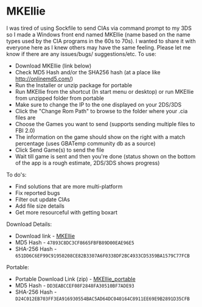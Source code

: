 # MKEllie
I was tired of using Sockfile to send CIAs via command prompt to my 3DS so I made a Windows front end named MKEllie (name based on the name types used by the CIA programs in the 60s to 70s). I wanted to share it with everyone here as I knew others may have the same feeling. Please let me know if there are any issues/bugs/ suggestions/etc.
To use:
* Download MKEllie (link below)
* Check MD5 Hash and/or the SHA256 hash (at a place like http://onlinemd5.com/)
* Run the Installer or unzip package for portable
* Run MKEllie from the shortcut (In start menu or desktop) or run MKEllie from unzipped folder from portable
* Make sure to change the IP to the one displayed on your 2DS/3DS
* Click the "Change Rom Path" to browse to the folder where your .cia files are
* Choose the Games you want to send (supports sending multiple files to FBI 2.0)
* The information on the game should show on the right with a match percentage (uses GBATemp community db as a source)
* Click Send Game(s) to send the file
* Wait till game is sent and then you're done (status shown on the bottom of the app is a rough estimate, 2DS/3DS shows progress)

To do's:
* Find solutions that are more multi-platform
* Fix reported bugs
* Filter out update CIAs
* Add file size details
* Get more resourceful with getting boxart

Download Details:

* Download link  - [MKEllie](https://mega.nz/#!GV11HDIa!TYi2YlpymKiOmMUhueGWjzSnc4VEUwFbVHDXiiWHsWk)
* MD5 Hash - `47893C8DC3CF8665FBFB89D00EAE96E5`
* SHA-256 Hash - `651DD6C6EF99C91950208CE82B3307A6F0338DF2BC4933CD5359BA1579C77FCB`

Portable:

* Portable Download Link (zip) - [MKEllie_portable](https://mega.nz/#!GUlWRTSQ!xK_SZgKup_-ZbePMmwnzgF13TiKl-6DZ9wk3GgkaPrY)
* MD5 Hash - `DD3EABCCEF08F2848FA30510BF7ADE93`
* SHA-256 Hash - `D24C012EB703FF3EA916930554BAC5AD64DC040164C8911EE69E9B2891D35CFB`
